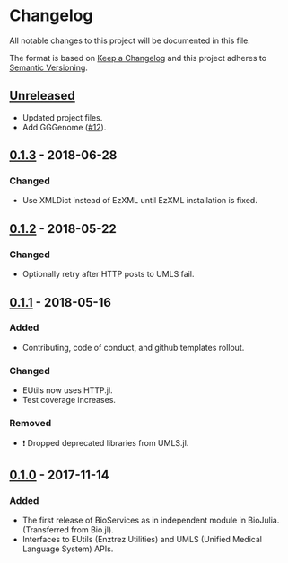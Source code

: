 # Changelog
All notable changes to this project will be documented in this file.

The format is based on [Keep a Changelog](http://keepachangelog.com/en/1.0.0/)
and this project adheres to [Semantic Versioning](http://semver.org/spec/v2.0.0.html).

## [Unreleased]
- Updated project files.
- Add GGGenome ([#12](https://github.com/BioJulia/BioServices.jl/pull/12)).

## [0.1.3] - 2018-06-28
### Changed
- Use XMLDict instead of EzXML until EzXML installation is fixed.

## [0.1.2] - 2018-05-22
### Changed
- Optionally retry after HTTP posts to UMLS fail. 

## [0.1.1] - 2018-05-16
### Added
- Contributing, code of conduct, and github templates rollout.

### Changed
- EUtils now uses HTTP.jl.
- Test coverage increases.

### Removed
- :exclamation: Dropped deprecated libraries from UMLS.jl.

## [0.1.0] - 2017-11-14
### Added
- The first release of BioServices as in independent module in BioJulia.
  (Transferred from Bio.jl).
- Interfaces to EUtils (Enztrez Utilities) and UMLS (Unified Medical Language System)
  APIs.


[Unreleased]: https://github.com/BioJulia/BioServices.jl/compare/v0.1.3...HEAD
[0.1.3]: https://github.com/BioJulia/BioServices.jl/compare/v0.1.2...v0.1.3
[0.1.2]: https://github.com/BioJulia/BioServices.jl/compare/v0.1.1...v0.1.2
[0.1.1]: https://github.com/BioJulia/BioServices.jl/compare/v0.1.0...v0.1.1
[0.1.0]: https://github.com/BioJulia/BioServices.jl/tree/v0.1.0
